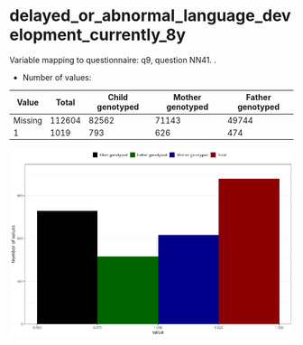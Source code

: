 # delayed_or_abnormal_language_development_currently_8y
Variable mapping to questionnaire: q9, question NN41.
.
- Number of values:

| Value | Total | Child genotyped | Mother genotyped | Father genotyped |
| ----- | ----- | --------------- | ---------------- | ---------------- |
| Missing | 112604 | 82562 | 71143 | 49744 |
| 1 | 1019 | 793 | 626 |474 |



![](delayed_or_abnormal_language_development_currently_8y_n.png)



